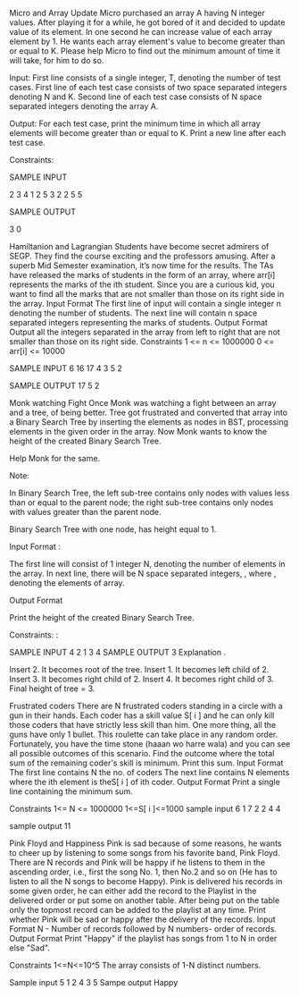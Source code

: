 Micro and Array Update
Micro purchased an array A having N integer values. After playing it for a while, he got bored of it and decided to update value of its element. In one second he can increase value of each array element by 1. He wants each array element's value to become greater than or equal to K. Please help Micro to find out the minimum amount of time it will take, for him to do so.

Input: First line consists of a single integer, T, denoting the number of test cases. First line of each test case consists of two space separated integers denoting N and K. Second line of each test case consists of N space separated integers denoting the array A.

Output: For each test case, print the minimum time in which all array elements will become greater than or equal to K. Print a new line after each test case.

Constraints:

SAMPLE INPUT

2 3 4 1 2 5 3 2 2 5 5

SAMPLE OUTPUT

3 0

Hamiltanion and Lagrangian
Students have become secret admirers of SEGP. They find the course exciting and the professors amusing. After a superb Mid Semester examination, it’s now time for the results. The TAs have released the marks of students in the form of an array, where arr[i] represents the marks of the ith student. Since you are a curious kid, you want to find all the marks that are not smaller than those on its right side in the array. Input Format The first line of input will contain a single integer n denoting the number of students. The next line will contain n space separated integers representing the marks of students. Output Format Output all the integers separated in the array from left to right that are not smaller than those on its right side. Constraints 1 <= n <= 1000000 0 <= arr[i] <= 10000

SAMPLE INPUT 6 16 17 4 3 5 2

SAMPLE OUTPUT 17 5 2

Monk watching Fight
Once Monk was watching a fight between an array and a tree, of being better. Tree got frustrated and converted that array into a Binary Search Tree by inserting the elements as nodes in BST, processing elements in the given order in the array. Now Monk wants to know the height of the created Binary Search Tree.

Help Monk for the same.

Note:

In Binary Search Tree, the left sub-tree contains only nodes with values less than or equal to the parent node; the right sub-tree contains only nodes with values greater than the parent node.

Binary Search Tree with one node, has height equal to 1.

Input Format :

The first line will consist of 1 integer N, denoting the number of elements in the array. In next line, there will be N space separated integers, , where , denoting the elements of array.

Output Format

Print the height of the created Binary Search Tree.

Constraints: :

SAMPLE INPUT 4 2 1 3 4 SAMPLE OUTPUT 3 Explanation .

Insert 2. It becomes root of the tree. Insert 1. It becomes left child of 2. Insert 3. It becomes right child of 2. Insert 4. It becomes right child of 3. Final height of tree = 3.

Frustrated coders
There are N frustrated coders standing in a circle with a gun in their hands. Each coder has a skill value S[ i ] and he can only kill those coders that have strictly less skill than him. One more thing, all the guns have only 1 bullet. This roulette can take place in any random order. Fortunately, you have the time stone (haaan wo harre wala) and you can see all possible outcomes of this scenario. Find the outcome where the total sum of the remaining coder's skill is minimum. Print this sum. Input Format The first line contains N the no. of coders The next line contains N elements where the ith element is theS[ i ] of ith coder. Output Format Print a single line containing the minimum sum.

Constraints 1<= N <= 1000000 1<=S[ i ]<=1000 sample input 6 1 7 2 2 4 4

sample output 11

Pink Floyd and Happiness
Pink is sad because of some reasons, he wants to cheer up by listening to some songs from his favorite band, Pink Floyd. There are N records and Pink will be happy if he listens to them in the ascending order, i.e., first the song No. 1, then No.2 and so on (He has to listen to all the N songs to become Happy). Pink is delivered his records in some given order, he can either add the record to the Playlist in the delivered order or put some on another table. After being put on the table only the topmost record can be added to the playlist at any time. Print whether Pink will be sad or happy after the delivery of the records. Input Format N - Number of records followed by N numbers- order of records. Output Format Print "Happy" if the playlist has songs from 1 to N in order else "Sad".

Constraints 1<=N<=10^5 The array consists of 1-N distinct numbers.

Sample input 5 1 2 4 3 5 Sampe output Happy
	     
